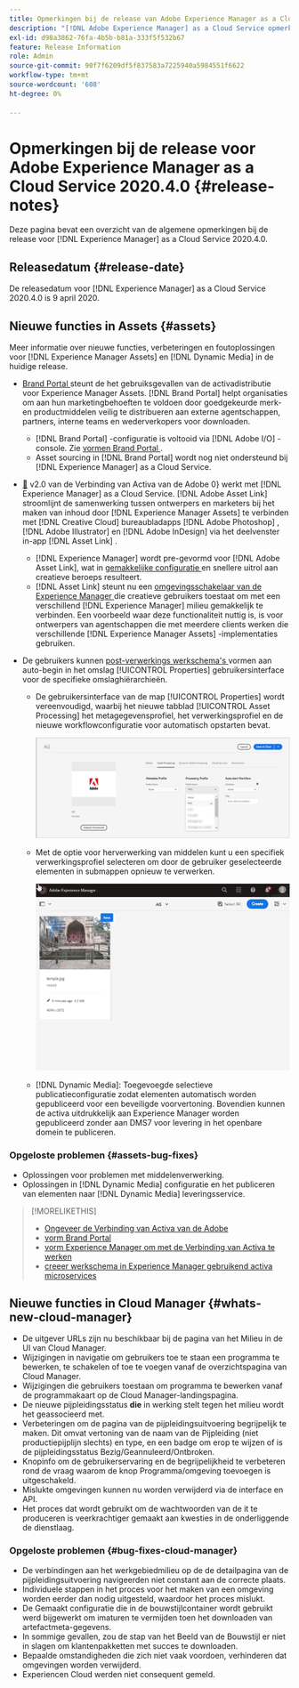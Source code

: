 ```yaml
---
title: Opmerkingen bij de release van Adobe Experience Manager as a Cloud Service voor 2020.4.0
description: "[!DNL Adobe Experience Manager] as a Cloud Service opmerkingen bij de release voor 2020.4.0."
exl-id: d98a3862-76fa-4b5b-b81a-333f5f532b67
feature: Release Information
role: Admin
source-git-commit: 90f7f6209df5f837583a7225940a5984551f6622
workflow-type: tm+mt
source-wordcount: '608'
ht-degree: 0%

---
```


# Opmerkingen bij de release voor Adobe Experience Manager as a Cloud Service 2020.4.0 {#release-notes}

Deze pagina bevat een overzicht van de algemene opmerkingen bij de release voor [!DNL Experience Manager] as a Cloud Service 2020.4.0.

## Releasedatum {#release-date}

De releasedatum voor [!DNL Experience Manager] as a Cloud Service 2020.4.0 is 9 april 2020.

## Nieuwe functies in Assets {#assets}

Meer informatie over nieuwe functies, verbeteringen en foutoplossingen voor [!DNL Experience Manager Assets] en [!DNL Dynamic Media] in de huidige release.

* [ Brand Portal ](https://experienceleague.adobe.com/docs/experience-manager-brand-portal/using/home.html) steunt de het gebruiksgevallen van de activadistributie voor Experience Manager Assets. [!DNL Brand Portal] helpt organisaties om aan hun marketingbehoeften te voldoen door goedgekeurde merk- en productmiddelen veilig te distribueren aan externe agentschappen, partners, interne teams en wederverkopers voor downloaden.
   * [!DNL Brand Portal] -configuratie is voltooid via [!DNL Adobe I/O] -console. Zie [ vormen Brand Portal ](https://experienceleague.adobe.com/docs/experience-manager-brand-portal/using/publish/configure-aem-assets-with-brand-portal.html).
   * Asset sourcing in [!DNL Brand Portal] wordt nog niet ondersteund bij [!DNL Experience Manager] as a Cloud Service.

* [&#128279;](https://helpx.adobe.com/enterprise/using/adobe-asset-link.html) v2.0 van de Verbinding van Activa van de Adobe 0&rbrace; werkt met [!DNL Experience Manager] as a Cloud Service.  [!DNL Adobe Asset Link] stroomlijnt de samenwerking tussen ontwerpers en marketers bij het maken van inhoud door [!DNL Experience Manager Assets] te verbinden met [!DNL Creative Cloud] bureaubladapps [!DNL Adobe Photoshop] , [!DNL Adobe Illustrator] en [!DNL Adobe InDesign] via het deelvenster in-app [!DNL Asset Link] .
   * [!DNL Experience Manager] wordt pre-gevormd voor [!DNL Adobe Asset Link], wat in [ gemakkelijke configuratie ](https://helpx.adobe.com/enterprise/using/configure-aem-assets-for-asset-link.html) en snellere uitrol aan creatieve beroeps resulteert.
   * [!DNL Asset Link] steunt nu een [ omgevingsschakelaar van de Experience Manager ](https://helpx.adobe.com/enterprise/using/manage-assets-using-adobe-asset-link.html#UseAdobeAssetLink) die creatieve gebruikers toestaat om met een verschillend [!DNL Experience Manager] milieu gemakkelijk te verbinden. Een voorbeeld waar deze functionaliteit nuttig is, is voor ontwerpers van agentschappen die met meerdere clients werken die verschillende [!DNL Experience Manager Assets] -implementaties gebruiken.

* De gebruikers kunnen [ post-verwerkings werkschema&#39;s ](/help/assets/asset-microservices-configure-and-use.md#post-processing-workflows) vormen aan auto-begin in het omslag [!UICONTROL Properties] gebruikersinterface voor de specifieke omslaghiërarchieën.
   * De gebruikersinterface van de map [!UICONTROL Properties] wordt vereenvoudigd, waarbij het nieuwe tabblad [!UICONTROL Asset Processing] het metagegevensprofiel, het verwerkingsprofiel en de nieuwe workflowconfiguratie voor automatisch opstarten bevat.

     ![ de profielen van de Verwerking kunnen gemakkelijk op omslagen worden toegepast en alle activa die aan omslagen worden geupload verwerken gebruikend deze profielen ](/help/assets/assets/asset-processing-folder-properties.png)

   * Met de optie voor herverwerking van middelen kunt u een specifiek verwerkingsprofiel selecteren om door de gebruiker geselecteerde elementen in submappen opnieuw te verwerken.

     ![ opnieuw verwerkend geselecteerde activa gebruikend een specifiek verwerkingsprofiel ](/help/assets/assets/fpo-existing-asset-reprocess.gif)

   * [!DNL Dynamic Media]: Toegevoegde selectieve publicatieconfiguratie zodat elementen automatisch worden gepubliceerd voor een beveiligde voorvertoning. Bovendien kunnen de activa uitdrukkelijk aan Experience Manager worden gepubliceerd zonder aan DMS7 voor levering in het openbare domein te publiceren.

### Opgeloste problemen {#assets-bug-fixes}

* Oplossingen voor problemen met middelenverwerking.
* Oplossingen in [!DNL Dynamic Media] configuratie en het publiceren van elementen naar [!DNL Dynamic Media] leveringsservice.

>[!MORELIKETHIS]
>
>* [ Ongeveer de Verbinding van Activa van de Adobe ](https://www.adobe.com/creativecloud/business/enterprise/adobe-asset-link.html)
>* [ vorm Brand Portal ](https://experienceleague.adobe.com/docs/experience-manager-brand-portal/using/publish/configure-aem-assets-with-brand-portal.html)
>* [ vorm Experience Manager om met de Verbinding van Activa te werken ](https://helpx.adobe.com/enterprise/using/configure-aem-assets-for-asset-link.html)
>* [ creeer werkschema in Experience Manager gebruikend activa microservices ](https://experienceleague.adobe.com/docs/experience-manager-cloud-service/assets/manage/asset-microservices-configure-and-use.html#post-processing-workflows)

## Nieuwe functies in Cloud Manager {#whats-new-cloud-manager}

* De uitgever URLs zijn nu beschikbaar bij de pagina van het Milieu in de UI van Cloud Manager.
* Wijzigingen in navigatie om gebruikers toe te staan een programma te bewerken, te schakelen of toe te voegen vanaf de overzichtspagina van Cloud Manager.
* Wijzigingen die gebruikers toestaan om programma te bewerken vanaf de programmakaart op de Cloud Manager-landingspagina.
* De nieuwe pijpleidingsstatus **die** in werking stelt tegen het milieu wordt het geassocieerd met.
* Verbeteringen om de pagina van de pijpleidingsuitvoering begrijpelijk te maken. Dit omvat vertoning van de naam van de Pijpleiding (niet productiepijplijn slechts) en type, en een badge om erop te wijzen of is de pijpleidingsstatus Bezig/Geannuleerd/Ontbroken.
* Knopinfo om de gebruikerservaring en de begrijpelijkheid te verbeteren rond de vraag waarom de knop Programma/omgeving toevoegen is uitgeschakeld.
* Mislukte omgevingen kunnen nu worden verwijderd via de interface en API.
* Het proces dat wordt gebruikt om de wachtwoorden van de it te produceren is veerkrachtiger gemaakt aan kwesties in de onderliggende de dienstlaag.

### Opgeloste problemen {#bug-fixes-cloud-manager}

* De verbindingen aan het werkgebiedmilieu op de de detailpagina van de pijpleidingsuitvoering navigeerden niet constant aan de correcte plaats.
* Individuele stappen in het proces voor het maken van een omgeving worden eerder dan nodig uitgesteld, waardoor het proces mislukt.
* De Gemaakt configuratie die in de bouwstijlcontainer wordt gebruikt werd bijgewerkt om imaturen te vermijden toen het downloaden van artefactmeta-gegevens.
* In sommige gevallen, zou de stap van het Beeld van de Bouwstijl er niet in slagen om klantenpakketten met succes te downloaden.
* Bepaalde omstandigheden die zich niet vaak voordoen, verhinderen dat omgevingen worden verwijderd.
* Experiencen Cloud werden niet consequent gemeld.
